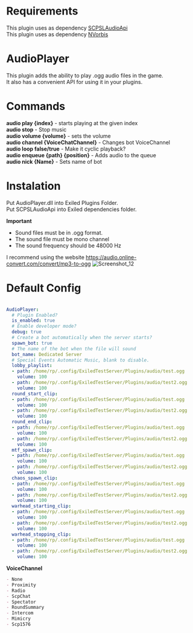 
# Requirements
This plugin uses as dependency [SCPSLAudioApi](https://github.com/CedModV2/SCPSLAudioApi)<br>
This plugin uses as dependency [NVorbis](https://github.com/NVorbis/NVorbis)

# AudioPlayer
This plugin adds the ability to play .ogg audio files in the game.<br>
It also has a convenient API for using it in your plugins.

# Commands
**audio play {index}** - starts playing at the given index<br>
**audio stop** - Stop music<br>
**audio volume {volume}** - sets the volume<br>
**audio channel {VoiceChatChannel}** - Changes bot VoiceChannel<br>
**audio loop false/true** - Make it cyclic playback?<br>
**audio enqueue {path} {position}** - Adds audio to the queue<br>
**audio nick {Name}** - Sets name of bot<br>

# Instalation
Put AudioPlayer.dll into Exiled Plugins Folder.<br>
Put SCPSLAudioApi into Exiled dependencies folder.

**Important**
* Sound files must be in .ogg format.
* The sound file must be mono channel
* The sound frequency should be 48000 Hz

 I recommend using the website https://audio.online-convert.com/convert/mp3-to-ogg
![Screenshot_12](https://user-images.githubusercontent.com/72207886/228310162-4188d665-0a3b-40e1-8e9a-e32cfde1ea22.png)
# Default Config
```yml

AudioPlayer:
  # Plugin Enabled?
  is_enabled: true
  # Enable developer mode?
  debug: true
  # Create a bot automatically when the server starts?
  spawn_bot: true
  # The name of the bot when the file will sound
  bot_name: Dedicated Server
  # Special Events Automatic Music, blank to disable.
  lobby_playlist:
  - path: /home/rp/.config/ExiledTestServer/Plugins/audio/test.ogg
    volume: 100
  - path: /home/rp/.config/ExiledTestServer/Plugins/audio/test2.ogg
    volume: 100
  round_start_clip:
  - path: /home/rp/.config/ExiledTestServer/Plugins/audio/test.ogg
    volume: 100
  - path: /home/rp/.config/ExiledTestServer/Plugins/audio/test2.ogg
    volume: 100
  round_end_clip:
  - path: /home/rp/.config/ExiledTestServer/Plugins/audio/test.ogg
    volume: 100
  - path: /home/rp/.config/ExiledTestServer/Plugins/audio/test2.ogg
    volume: 100
  mtf_spawn_clip:
  - path: /home/rp/.config/ExiledTestServer/Plugins/audio/test.ogg
    volume: 100
  - path: /home/rp/.config/ExiledTestServer/Plugins/audio/test2.ogg
    volume: 100
  chaos_spawn_clip:
  - path: /home/rp/.config/ExiledTestServer/Plugins/audio/test.ogg
    volume: 100
  - path: /home/rp/.config/ExiledTestServer/Plugins/audio/test2.ogg
    volume: 100
  warhead_starting_clip:
  - path: /home/rp/.config/ExiledTestServer/Plugins/audio/test.ogg
    volume: 100
  - path: /home/rp/.config/ExiledTestServer/Plugins/audio/test2.ogg
    volume: 100
  warhead_stopping_clip:
  - path: /home/rp/.config/ExiledTestServer/Plugins/audio/test.ogg
    volume: 100
  - path: /home/rp/.config/ExiledTestServer/Plugins/audio/test2.ogg
    volume: 100
```
**VoiceChannel**

```md
- None
- Proximity
- Radio
- ScpChat
- Spectator
- RoundSummary
- Intercom
- Mimicry
- Scp1576
```
